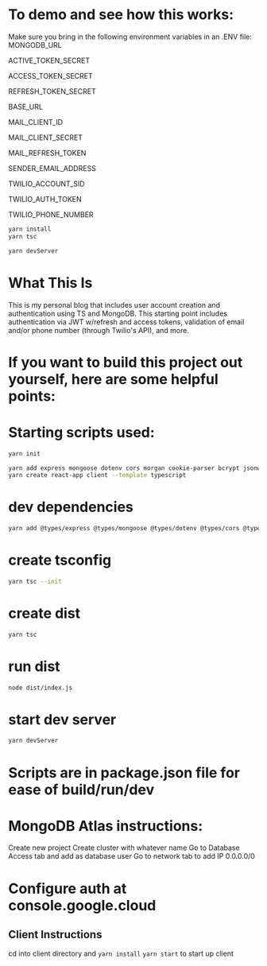 # To demo and see how this works:
Make sure you bring in the following environment variables in an .ENV file: 
MONGODB_URL

ACTIVE_TOKEN_SECRET 

ACCESS_TOKEN_SECRET 

REFRESH_TOKEN_SECRET 

BASE_URL

MAIL_CLIENT_ID

MAIL_CLIENT_SECRET

MAIL_REFRESH_TOKEN 

SENDER_EMAIL_ADDRESS 

TWILIO_ACCOUNT_SID 

TWILIO_AUTH_TOKEN 

TWILIO_PHONE_NUMBER 

```bash
yarn install
yarn tsc 

yarn devServer
```


# What This Is
This is my personal blog that includes user account creation and authentication using TS and MongoDB.  This starting point includes authentication via JWT w/refresh and access tokens, validation of email and/or phone number (through Twilio's API), and more.


# If you want to build this project out yourself, here are some helpful points: 


# Starting scripts used:

```bash
yarn init 

yarn add express mongoose dotenv cors morgan cookie-parser bcrypt jsonwebtoken nodemailer google-auth-library twilio
yarn create react-app client --template typescript
```

# dev dependencies
```bash
yarn add @types/express @types/mongoose @types/dotenv @types/cors @types/morgan @types/cookie-parser @types/nodemailer @types/bcrypt @types/jsonwebtoken --dev
```
# create tsconfig
```bash
yarn tsc --init
```
# create dist
```bash
yarn tsc
```
# run dist
```bash
node dist/index.js
```
# start dev server
```bash
yarn devServer
```
# Scripts are in package.json file for ease of build/run/dev

# MongoDB Atlas instructions:
Create new project
Create cluster with whatever name
Go to Database Access tab and add as database user
Go to network tab to add IP 0.0.0.0/0


# Configure auth at console.google.cloud



## Client Instructions

cd into client directory and `yarn install`
`yarn start` to start up client




